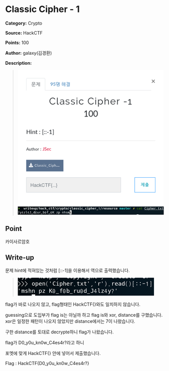 # Classic Cipher - 1

**Category:** Crypto

**Source:** HackCTF

**Points:** 100

**Author:** galaxy(김경환)

**Description:** 

> ![img](resource/prob.png)
> ![img](resource/cipher_text.png)

## Point
카이사르암호

## Write-up

문제 hint에 적혀있는 것처럼 [::-1]을 이용해서 역으로 출력했습니다.

> ![img](resource/reverse_text.png)

flag가 바로 나오지 않고, flag형태인 HackCTF{}와도 일치하지 않습니다.

guessing으로 도입부가 flag is는 아닐까 하고 flag is와 xor, distance를 구했습니다. xor은 일정한 패턴이 나오지 않았지만 distance에서는 7이 나왔습니다.

구한 distance를 토대로 decrypte하니 flag가 나왔습니다.

flag가 D0_y0u_kn0w_C4es4r?라고 하니 

포멧에 맞게 HackCTF{} 안에 넣어서 제출했습니다.

Flag : HackCTF{D0_y0u_kn0w_C4es4r?}

